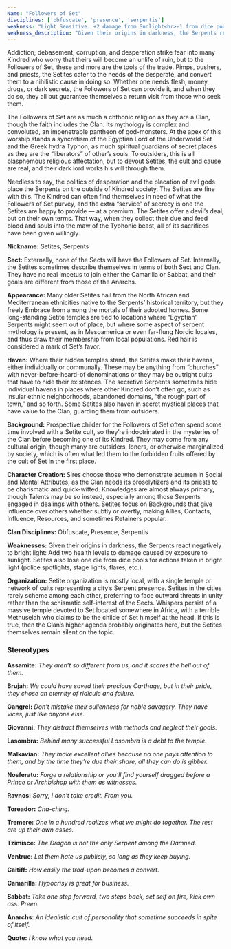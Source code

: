 ```yaml
---
Name: "Followers of Set"
disciplines: ['obfuscate', 'presence', 'serpentis']
weakness: "Light Sensitive. +2 damage from Sunlight<br>-1 from dice pools in bright light"
weakness_description: "Given their origins in darkness, the Serpents react negatively to bright light: Add two health levels to damage caused by exposure to sunlight. Setites also lose one die from dice pools for actions taken in bright light (police spotlights, stage lights, flares, etc.)."
---
```


<p>Addiction, debasement, corruption, and desperation strike fear into many Kindred who worry that theirs will become an unlife of ruin, but to the Followers of Set, these and more are the tools of the trade. Pimps, pushers, and priests, the Setites cater to the needs of the desperate, and convert them to a nihilistic cause in doing so. Whether one needs flesh, money, drugs, or dark secrets, the Followers of Set can provide it, and when they do so, they all but guarantee themselves a return visit from those who seek them.</p><p>The Followers of Set are as much a chthonic religion as they are a Clan, though the faith includes the Clan. Its mythology is complex and convoluted, an impenetrable pantheon of god-monsters. At the apex of this worship stands a syncretism of the Egyptian Lord of the Underworld Set and the Greek hydra Typhon, as much spiritual guardians of secret places as they are the “liberators” of other’s souls. To outsiders, this is all blasphemous religious affectation, but to devout Setites, the cult and cause are real, and their dark lord works his will through them.</p><p>Needless to say, the politics of desperation and the placation of evil gods place the Serpents on the outside of Kindred society. The Setites are fine with this. The Kindred can often find themselves in need of what the Followers of Set purvey, and the extra “service” of secrecy is one the Setites are happy to provide — at a premium. The Setites offer a devil’s deal, but on their own terms. That way, when they collect their due and feed blood and souls into the maw of the Typhonic beast, all of its sacrifices have been given willingly.</p><p><b>Nickname:</b> Setites, Serpents</p><p><b>Sect:</b> Externally, none of the Sects will have the Followers of Set. Internally, the Setites sometimes describe themselves in terms of both Sect and Clan. They have no real impetus to join either the Camarilla or Sabbat, and their goals are different from those of the Anarchs.</p><p><b>Appearance:</b> Many older Setites hail from the North African and Mediterranean ethnicities native to the Serpents’ historical territory, but they freely Embrace from among the mortals of their adopted homes. Some long-standing Setite temples are tied to locations where “Egyptian” Serpents might seem out of place, but where some aspect of serpent mythology is present, as in Mesoamerica or even far-flung Nordic locales, and thus draw their membership from local populations. Red hair is considered a mark of Set’s favor.</p><p><b>Haven:</b> Where their hidden temples stand, the Setites make their havens, either individually or communally. These may be anything from “churches” with never-before-heard-of denominations or they may be outright cults that have to hide their existences. The secretive Serpents sometimes hide individual havens in places where other Kindred don’t often go, such as insular ethnic neighborhoods, abandoned domains, “the rough part of town,” and so forth. Some Setites also haven in secret mystical places that have value to the Clan, guarding them from outsiders.</p><p><b>Background:</b> Prospective childer for the Followers of Set often spend some time involved with a Setite cult, so they’re indoctrinated in the mysteries of the Clan before becoming one of its Kindred. They may come from any cultural origin, though many are outsiders, loners, or otherwise marginalized by society, which is often what led them to the forbidden fruits offered by the cult of Set in the first place.</p><p><b>Character Creation:</b> Sires choose those who demonstrate acumen in Social and Mental Attributes, as the Clan needs its proselytizers and its priests to be charismatic and quick-witted. Knowledges are almost always primary, though Talents may be so instead, especially among those Serpents engaged in dealings with others. Setites focus on Backgrounds that give influence over others whether subtly or overtly, making Allies, Contacts, Influence, Resources, and sometimes Retainers popular.</p><p><b>Clan Disciplines:</b> Obfuscate, Presence, Serpentis</p><p><b>Weaknesses:</b> Given their origins in darkness, the Serpents react negatively to bright light: Add two health levels to damage caused by exposure to sunlight. Setites also lose one die from dice pools for actions taken in bright light (police spotlights, stage lights, flares, etc.).</p><p><b>Organization:</b> Setite organization is mostly local, with a single temple or network of cults representing a city’s Serpent presence. Setites in the cities rarely scheme among each other, preferring to face outward threats in unity rather than the schismatic self-interest of the Sects. Whispers persist of a massive temple devoted to Set located somewhere in Africa, with a terrible Methuselah who claims to be the childe of Set himself at the head. If this is true, then the Clan’s higher agenda probably originates here, but the Setites themselves remain silent on the topic.</p><div class=ttlStereo><h3>Stereotypes</h3><p><b>Assamite:</b> <i>They aren’t so different from us, and it scares the hell out of them.</i></p><p><b>Brujah:</b> <i>We could have saved their precious Carthage, but in their pride, they chose an eternity of ridicule and failure.</i></p><p><b>Gangrel:</b> <i>Don’t mistake their sullenness for noble savagery. They have vices, just like anyone else.</i></p><p><b>Giovanni:</b> <i>They distract themselves with methods and neglect their goals.</i></p><p><b>Lasombra:</b> <i>Behind many successful Lasombra is a debt to the temple.</i></p><p><b>Malkavian:</b> <i>They make excellent allies because no one pays attention to them, and by the time they’re due their share, all they can do is gibber.</i></p><p><b>Nosferatu:</b> <i>Forge a relationship or you’ll find yourself dragged before a Prince or Archbishop with them as witnesses.</i></p><p><b>Ravnos:</b> <i>Sorry, I don’t take credit. From you.</i></p><p><b>Toreador:</b> <i>Cha-ching.</i></p><p><b>Tremere:</b> <i>One in a hundred realizes what we might do together. The rest are up their own asses.</i></p><p><b>Tzimisce:</b> <i>The Dragon is not the only Serpent among the Damned.</i></p><p><b>Ventrue:</b> <i>Let them hate us publicly, so long as they keep buying.</i></p><p><b>Caitiff:</b> <i>How easily the trod-upon becomes a convert.</i></p><p><b>Camarilla:</b> <i>Hypocrisy is great for business.</i></p><p><b>Sabbat:</b> <i>Take one step forward, two steps back, set self on fire, kick own ass. Preen.</i></p><p><b>Anarchs:</b> <i>An idealistic cult of personality that sometime succeeds in spite of itself.</i></p></div><p class=ttlQuote><b>Quote:</b> <i>I know what you need.</i></p>